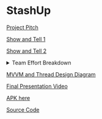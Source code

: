 # StashUp

[Project Pitch](https://www.youtube.com/watch?v=kdr1QGdF5wQ&feature=youtu.be)

[Show and Tell 1](https://www.youtube.com/watch?v=kdr1QGdF5wQ&feature=youtu.be)

[Show and Tell 2](https://youtu.be/P-O299EfgAY)

<details>
  <summary>Team Effort Breakdown</summary>
  
  <h3>Scott Luu</h3>
  <pre>
  Data extraction from Firebase for:
      City & Country’s Avg. Spending
      Determine a city’s High vs. Low Season
  A ListView with a custom BaseAdapter to displays % of transactions’ category
  Utilize Michael’s Country/City Selection dropdown tool to get information of countries and cities for the above methods 
  </pre>
  
  <h3>Tejeshwar Singh Multani</h3>
  <pre>
  Implemented the home page design
  Implemented the transactions list in home page that displays all the transaction data the user has from the Firebase database
  Implementation of total expenditure feature of all transactions
  Made sure that full list of transactions is displayed on home page , thus also included a screen scroller to deliver great usability {this is the same as 2}
  Making sure that all requirements of show and tells, final presentations are met, and what we are presenting corrects depicts our app
  </pre>
  
  <h3>Michael Zhu</h3>
  <pre>
  Implemented AuthViewModel, AuthViewModelFactory and AuthRepository that has login, register, and forgot password methods that interacts with Firebase Authentication with MVVM architecture
  Implemented methods that allows for profile detail changes that updates Firebase Authentication
  Implemented a way to change currency type using the Currency library
  Implemented methods that used a JSON library to get all countries and cities from a JSON file
  Implemented methods to create transactions
  Implemented the transaction list on the Transaction page that displays all transactions a user owns
  Implemented a feature that allows the user to have a more detailed look at a transaction
  Implemented TransactionViewModel, TransactionViewModelFactory and TransactionRepository that has methods to store transaction data to and retrieves transaction data from Firebase database with MVVM architecture
  Implemented a feature that generates and reads QR codes that can retrieve transaction data from Firebase database
  Implemented a feature that allows the user to edit and update the edited data to Firebase
  Implemented a custom Adapter that displays transactions in a RecyclerView
  Implemented a custom BaseAdapter that displays persons in a ListView
  </pre>
  
</details>

[MVVM and Thread Design Diagram](https://docs.google.com/presentation/d/1CjuodK9SNi6eGaUnif9J1mQivT2SN5kppOBAr81Drfg/edit?usp=sharing)

[Final Presentation Video]()

[APK here](https://github.com/m-j-z/StashUp/releases/download/v0.01/StashUp.apk)

[Source Code](https://github.com/m-j-z/StashUp)
